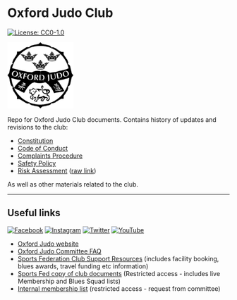 # Oxford Judo Club

<p align="center">

[![License: CC0-1.0](https://img.shields.io/badge/License-CC0_1.0-lightgrey.svg)](<http://creativecommons.org/publicdomain/zero/1.0/>)

<img src=".assets/img/oxford_judo_logo_400x400.png" width="150"/>

</p>

Repo for Oxford Judo Club documents. Contains history of updates and revisions to the club:

- [Constitution](/docs/Sports%20Club%20Constitution%20-%20Template.md)
- [Code of Conduct](/docs/Sports%20Club%20Code%20of%20Conduct%20-%20Template.md)
- [Complaints Procedure](/docs/Sports%20Club%20Complaints%20Procedure%20-%20Template.md)
- [Safety Policy](Sports%20Club%20Safety%20Policy%20-%20Template.md)
- [Risk Assessment](/docs/OUJC%20Risk%20Assessment%202022.pdf) ([raw link](https://docs.google.com/spreadsheets/d/1KlHygRLSfW8raIrFxAiWrRzbJLLxUsDVDe983592kdY/edit?usp=sharing))

As well as other materials related to the club.

---

## Useful links

<p align="center">

[![Facebook](https://img.shields.io/badge/-%231877F2.svg?logo=Facebook&logoColor=white)](https://www.facebook.com/groups/oxfordjudo/) [![Instagram](https://img.shields.io/badge/-%23E4405F.svg?logo=Instagram&logoColor=white)](https://www.instagram.com/oxfordjudo/) [![Twitter](https://img.shields.io/badge/-%231DA1F2.svg?logo=Twitter&logoColor=white)](https://twitter.com/oxfordjudo) [![YouTube](https://img.shields.io/badge/-%23FF0000.svg?logo=YouTube&logoColor=white)](https://www.youtube.com/channel/UCshE6bR3LfpkElqKC1vLfjw)

</p>

- [Oxford Judo website](https://oxfordjudo.com/)
- [Oxford Judo Committee FAQ](https://stackoverflowteams.com/c/oxford-judo)
- [Sports Federation Club Support Resources](https://unioxfordnexus.sharepoint.com/sites/SPRT-ClubSupportResources)  (includes facility booking, blues awards, travel funding etc information)
- [Sports Fed copy of club documents](https://unioxfordnexus.sharepoint.com/:f:/s/SPRT-SportsFederation-SharedFiles/EpRoWK_O5LZMqn96dvMMzBABlGwTvIw_D8EifxiFs_r7Nw) (Restricted access - includes live Membership and Blues Squad lists)
- [Internal membership list](https://docs.google.com/spreadsheets/d/1zHhE8teSSOcjd7vhoT_GisbHMSZPNioaR2BaKfv5Mdk/edit?usp=sharing) (restricted access - request from committee)
